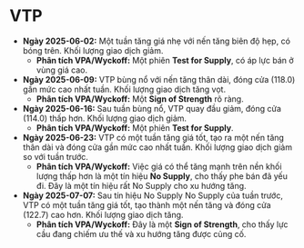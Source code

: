 # VTP

- **Ngày 2025-06-02:** Một tuần tăng giá nhẹ với nến tăng biên độ hẹp, có bóng trên. Khối lượng giao dịch giảm.
    - **Phân tích VPA/Wyckoff:** Một phiên **Test for Supply**, có áp lực bán ở vùng giá cao.
- **Ngày 2025-06-09:** VTP bùng nổ với nến tăng thân dài, đóng cửa (118.0) gần mức cao nhất tuần. Khối lượng giao dịch tăng vọt.
    - **Phân tích VPA/Wyckoff:** Một **Sign of Strength** rõ ràng.
- **Ngày 2025-06-16:** Sau tuần bùng nổ, VTP quay đầu giảm, đóng cửa (114.0) thấp hơn. Khối lượng giao dịch giảm.
    - **Phân tích VPA/Wyckoff:** Một phiên **Test for Supply**.
- **Ngày 2025-06-23:** VTP có một tuần tăng giá tốt, tạo ra một nến tăng thân dài và đóng cửa gần mức cao nhất tuần. Khối lượng giao dịch giảm so với tuần trước.
    - **Phân tích VPA/Wyckoff:** Việc giá có thể tăng mạnh trên nền khối lượng thấp hơn là một tín hiệu **No Supply**, cho thấy phe bán đã yếu đi. Đây là một tín hiệu rất No Supply cho xu hướng tăng.
- **Ngày 2025-07-07:** Sau tín hiệu No Supply No Supply của tuần trước, VTP có một tuần tăng giá tốt, tạo thành một nến tăng và đóng cửa (122.7) cao hơn. Khối lượng giao dịch tăng.
    - **Phân tích VPA/Wyckoff:** Đây là một **Sign of Strength**, cho thấy lực cầu đang chiếm ưu thế và xu hướng tăng được củng cố.

